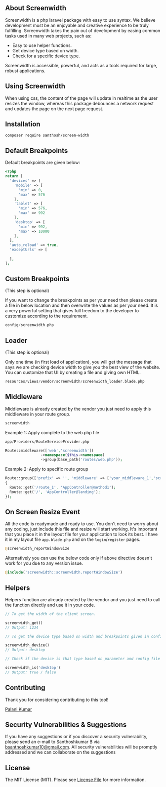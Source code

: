 ## About Screenwidth

Screenwidth is a php laravel package with easy to use syntax. We believe development must be an enjoyable and creative experience to be truly fulfilling. Screenwidth takes the pain out of development by easing common tasks used in many web projects, such as:

- Easy to use helper functions.
- Get device type based on width.
- Check for a specific device type.

Screenwidth is accessible, powerful, and acts as a tools required for large, robust applications.


## Using Screenwidth
When using css, the content of the page will update in realtime as the user resizes the window,
whereas this package debounces a network request and updates the page on the next page request.


## Installation
```
composer require santhosh/screen-width
```


## Default Breakpoints

Default breakpoints are given below:

```php
<?php
return [
  'devices' => [
    'mobile' => [
      'min' => 0,
      'max' => 576
    ],
    'tablet' => [
      'min' => 576,
      'max' => 992
    ],
    'desktop' => [
      'min' => 992,
      'max' => 10000
    ],
  ],
  'auto_reload' => true,
  'exceptUrls' => [
    
  ],
];
```


## Custom Breakpoints

(This step is optional)

If you want to change the breakpoints as per your need then please create a file in below location and then overwrite the values as per your need. It is a very powerful setting that gives full freedom to the developer to customize according to the requirement.

```php
config/screenwidth.php
```

## Loader

(This step is optional)

Only one time (in first load of application), you will get the message that says we are checking device width to give you the best view of the website. You can customize that UI by creating a file and giving own HTML.

```php
resources/views/vendor/screenwidth/screenwidth_loader.blade.php
```


## Middleware

Middleware is already created by the vendor you just need to apply this middleware in your route group.

```php
screenwidth
```

Example 1: Apply complete to the web.php file
```php
app/Providers/RouteServiceProvider.php

Route::middleware(['web','screenwidth'])
                ->namespace($this->namespace)
                ->group(base_path('routes/web.php'));
```

Example 2: Apply to specific route group
```php
Route::group(['prefix' => '', 'middleware' => ['your_middleware_1','screenwidth']], function()
{
  Route::get('/route_1', 'AppController@method1');
  Route::get('/', 'AppController@landing');
});
```



## On Screen Resize Event

All the code is readymade and ready to use. You don't need to worry about any coding, just include this file and resize will start working. It's important that you place it in the layout file for your application to look its best. I have it in my layout file `app.blade.php` and on the `login`/`register` pages. 

```php
@screenwidth_reportWindowSize
```

Alternatively you can use the below code only if above directive doesn't work for you due to any version issue.

```php
@include('screenwidth::screenwidth.reportWindowSize')
```


## Helpers

Helpers function are already created by the vendor and you just need to call the function directly and use it in your code.

```php
// To get the width of the client screen.

screenwidth_get()
// Output: 1234

// To get the device type based on width and breakpoints given in config file

screenwidth_device()
// Output: desktop

// Check if the device is that type based on parameter and config file

screenwidth_is('desktop')
// Output: true / false

```



## Contributing

Thank you for considering contributing to this tool!

[Palani Kumar](https://www.instagram.com/palanikumar_45)


## Security Vulnerabilities & Suggestions

If you have any suggestions or if you discover a security vulnerability, please send an e-mail to Santhoshkumar B via [bsanthoshkumar10@gmail.com](mailto:bsanthoshkumar10@gmail.com). All security vulnerabilities will be promptly addressed and we can collaborate on the suggestions

## License

The MIT License (MIT). Please see [License File](/LICENSE.md) for more information.
